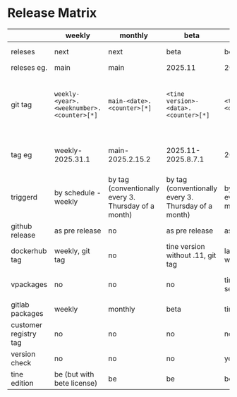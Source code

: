 # Release Matrix

|                       | weekly             | monthly          | beta                    | be         | lts       | customer          | nigthly                  |
|-----------------------|--------------------|------------------|-------------------------|------------|-----------|-------------------|--------------------------| 
| releses               | next               | next             | beta                    | be         | lts       | customer          | every branch is possible |
| releses eg.           | main               | main             | 2025.11                 | 2024.11    | 2023.11   | metaways/main     | pu/fix/packaging         |
| git tag               | `weekly-<year>.<weeknumber>.<counter>[*]` | `main-<date>.<counter>[*]` | `<tine version>-<data>.<counter>[*]` | `<tine version>.<counter>[*]` | `<tine version>.<counter>[*]` | `<customer>-<tine version>-<date>.<counter>[*]` | not tag =, but version is `nightly-<branch with / replaced by - >-<year>.<month>.<day>-<short commit sha>` |
| tag eg                | weekly-2025.31.1   | main-2025.2.15.2 | 2025.11-2025.8.7.1      | 2024.11.4  | 2023.11.4 | metaways-main-2024.01.29.3pl16 | nightly-pu-fix-packaging-2025.03.28-g19ebe82e |
| triggerd              | by schedule - weekly | by tag (conventionally every 3. Thursday of a month) | by tag (conventionally every 3. Thursday of a month) | by tag (conventionally every 3. Thursday of a month) | by tag (conventionally every 3. Thursday of a month) | by tag / by schedule (depends on the customer) | schedule / merge request |
| github release        | as pre release     | no               | as pre release          | as latest  | no        | no                 | no                      |
| dockerhub tag         | weekly, git tag    | no               | tine version without .11, git tag | latest, tine version without .11, git tag | tine version without .11, git tag | no | no |
| vpackages             | no                 | no               | no                      | tine20.com/maintance, set current link | tine20.com/maintance | customer repo, set current link, optional | for debug purposes |
| gitlab packages       | weekly             | monthly          | beta                      | tine20.com | no       | customer name / configurable | no            |
| customer registry tag | no                 | no               | no                      | no         | no       | git tag, <customer>-<tine version withouth .11>, latest | no |
| version check         | no                 | no               | no                      | yes        | no       | no                  | no                     |
| tine edition          | be (but with bete license) | be       | be                      | be         | be       | be                  | -                      |
